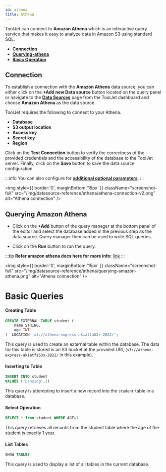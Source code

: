 ```yaml
---
id: athena
title: Athena
---
```


<div >

ToolJet can connect to **Amazon Athena** which is an interactive query service that makes it easy to analyze data in Amazon S3 using standard SQL.

- **[Connection](#connection)**
- **[Querying-athena](#querying-amazon-athena)**
- **[Basic Operation](#basic-queries)**

</div>

<div>

## Connection

To establish a connection with the **Amazon Athena** data source, you can either click on the **+Add new Data source** button located on the query panel or navigate to the **[Data Sources](https://docs.tooljet.com/docs/data-sources/overview)** page from the ToolJet dashboard and choose **Amazon Athena** as the data source.

ToolJet requires the following to connect to your Athena.

- **Database**
- **S3 output location**
- **Access key**
- **Secret key**
- **Region**

Click on the **Test Connection** button to verify the correctness of the provided credentials and the accessibility of the database to the ToolJet server. Finally, click on the **Save** button to save the data source configuration.

:::info
You can also configure for **[additional optional parameters](https://github.com/ghdna/athena-express)**.
:::

<div style={{textAlign: 'center'}}>

<img style={{ border:'0', marginBottom:'15px' }} className="screenshot-full" src="/img/datasource-reference/athena/athena-connection-v2.png" alt="Athena connection" />

</div>

</div>

<div>

## Querying Amazon Athena

- Click on the **+Add** button of the query manager at the bottom panel of the editor and select the database added in the previous step as the data source. Query manager then can be used to write SQL queries.

- Click on the **Run** button to run the query. 

:::tip
**Refer amazon athena docs here for more info:** [link](https://docs.aws.amazon.com/athena/latest/ug/what-is.html)
:::

<div style={{textAlign: 'center'}}>

<img style={{ border:'0', marginBottom:'15px' }} className="screenshot-full" src="/img/datasource-reference/athena/querying-amazon-athena.png" alt="Athena connection" />

</div>

</div>

<div>

##
# Basic Queries

#### Creating Table 


```sql
CREATE EXTERNAL TABLE student (
    name STRING,
    age INT
)  LOCATION 's3://athena-express-akiatfa53s-2022/';
```

This query is used to create an external table within the database. The data for this table is stored in an S3 bucket at the provided URI, (`s3://athena-express-akiatfa53s-2022/` in this example).

#### Inserting to Table

```sql
INSERT INTO student
VALUES ('Lansing',1)
```

This query is attempting to insert a new record into the `student` table in a database. 

#### Select Operation

```sql
SELECT * from student WHERE AGE=1
```

This query retrieves all records from the student table where the age of the student is exactly 1 year.

#### List Tables

```sql
SHOW TABLES
```

This query is used to display a list of all tables in the current database.

</div>